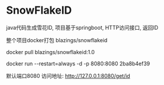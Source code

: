 # SnowFlakeID
java代码生成雪花ID, 项目基于springboot, HTTP访问接口, 返回ID

整个项目docker打包
blazings/snowflakeid

docker pull blazings/snowflakeid:1.0

docker run --restart=always -d -p 8080:8080 2ba8b4ef39

默认端口8080
访问地址: http://127.0.0.1:8080/get/id
